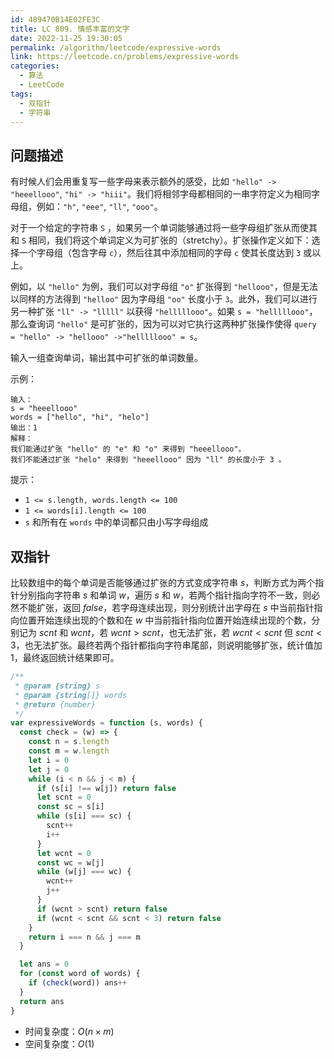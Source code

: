 ```yaml
---
id: 489470B14E02FE3C
title: LC 809. 情感丰富的文字
date: 2022-11-25 19:30:05
permalink: /algorithm/leetcode/expressive-words
link: https://leetcode.cn/problems/expressive-words
categories:
  - 算法
  - LeetCode
tags:
  - 双指针
  - 字符串
---
```


<Level :type='2'/>

## 问题描述

有时候人们会用重复写一些字母来表示额外的感受，比如 `"hello" -> "heeellooo"`, `"hi" -> "hiii"`。我们将相邻字母都相同的一串字符定义为相同字母组，例如：`"h"`, `"eee"`, `"ll"`, `"ooo"`。

对于一个给定的字符串 `S` ，如果另一个单词能够通过将一些字母组扩张从而使其和 `S` 相同，我们将这个单词定义为可扩张的（stretchy）。扩张操作定义如下：选择一个字母组（包含字母 `c`），然后往其中添加相同的字母 `c` 使其长度达到 `3` 或以上。

例如，以 `"hello"` 为例，我们可以对字母组 `"o"` 扩张得到 `"hellooo"`，但是无法以同样的方法得到 `"helloo"` 因为字母组 `"oo"` 长度小于 `3`。此外，我们可以进行另一种扩张 `"ll" -> "lllll"` 以获得 `"helllllooo"`。如果 `s = "helllllooo"`，那么查询词 `"hello"` 是可扩张的，因为可以对它执行这两种扩张操作使得 `query = "hello" -> "hellooo" ->"helllllooo" = s`。

输入一组查询单词，输出其中可扩张的单词数量。

示例：

```text
输入：
s = "heeellooo"
words = ["hello", "hi", "helo"]
输出：1
解释：
我们能通过扩张 "hello" 的 "e" 和 "o" 来得到 "heeellooo"。
我们不能通过扩张 "helo" 来得到 "heeellooo" 因为 "ll" 的长度小于 3 。
```

提示：

- `1 <= s.length, words.length <= 100`
- `1 <= words[i].length <= 100`
- `s` 和所有在 `words` 中的单词都只由小写字母组成

## 双指针

比较数组中的每个单词是否能够通过扩张的方式变成字符串 $s$，判断方式为两个指针分别指向字符串 $s$ 和单词 $w$，遍历 $s$ 和 $w$，若两个指针指向字符不一致，则必然不能扩张，返回
$false$，若字母连续出现，则分别统计出字母在 $s$ 中当前指针指向位置开始连续出现的个数和在 $w$ 中当前指针指向位置开始连续出现的个数，分别记为 $scnt$ 和 $wcnt$，若 $wcnt > 
scnt$，也无法扩张，若 $wcnt < scnt$ 但 $scnt < 3$，也无法扩张。最终若两个指针都指向字符串尾部，则说明能够扩张，统计值加 $1$，最终返回统计结果即可。

```javascript
/**
 * @param {string} s
 * @param {string[]} words
 * @return {number}
 */
var expressiveWords = function (s, words) {
  const check = (w) => {
    const n = s.length
    const m = w.length
    let i = 0
    let j = 0
    while (i < n && j < m) {
      if (s[i] !== w[j]) return false
      let scnt = 0
      const sc = s[i]
      while (s[i] === sc) {
        scnt++
        i++
      }
      let wcnt = 0
      const wc = w[j]
      while (w[j] === wc) {
        wcnt++
        j++
      }
      if (wcnt > scnt) return false
      if (wcnt < scnt && scnt < 3) return false
    }
    return i === n && j === m
  }

  let ans = 0
  for (const word of words) {
    if (check(word)) ans++
  }
  return ans
}
```

- 时间复杂度：$O(n \times m)$
- 空间复杂度：$O(1)$
